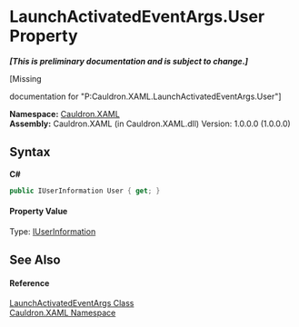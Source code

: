 # LaunchActivatedEventArgs.User Property 
 _**\[This is preliminary documentation and is subject to change.\]**_

\[Missing <summary> documentation for "P:Cauldron.XAML.LaunchActivatedEventArgs.User"\]

**Namespace:**&nbsp;<a href="N_Cauldron_XAML">Cauldron.XAML</a><br />**Assembly:**&nbsp;Cauldron.XAML (in Cauldron.XAML.dll) Version: 1.0.0.0 (1.0.0.0)

## Syntax

**C#**<br />
``` C#
public IUserInformation User { get; }
```


#### Property Value
Type: <a href="T_Cauldron_Potions_IUserInformation">IUserInformation</a>

## See Also


#### Reference
<a href="T_Cauldron_XAML_LaunchActivatedEventArgs">LaunchActivatedEventArgs Class</a><br /><a href="N_Cauldron_XAML">Cauldron.XAML Namespace</a><br />